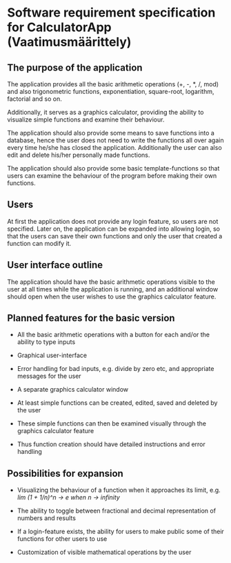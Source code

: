 # Software requirement specification for CalculatorApp (Vaatimusmäärittely)

## The purpose of the application

The application provides all the basic arithmetic operations (+, -, *, /, mod) and also trigonometric functions, exponentiation, square-root, logarithm, factorial and so on. 

Additionally, it serves as a graphics calculator, providing the ability to visualize simple functions and examine their behaviour. 

The application should also provide some means to save functions into a database, hence the user does not need to write the functions all over again every time he/she has closed the application. Additionally the user can also edit and delete his/her personally made functions.

The application should also provide some basic template-functions so that users can examine the behaviour of the program before making their own functions.

## Users

At first the application does not provide any login feature, so users are not specified. Later on, the application can be expanded into allowing login, so that the users can save their own functions and only the user that created a function can modify it.

## User interface outline

The application should have the basic arithmetic operations visible to the user at all times while the application is running, and an additional window should open when the user wishes to use the graphics calculator feature.

## Planned features for the basic version

* All the basic arithmetic operations with a button for each and/or the ability to type inputs

* Graphical user-interface

* Error handling for bad inputs, e.g. divide by zero etc, and appropriate messages for the user

* A separate graphics calculator window

* At least simple functions can be created, edited, saved and deleted by the user

* These simple functions can then be examined visually through the graphics calculator feature

* Thus function creation should have detailed instructions and error handling


## Possibilities for expansion

* Visualizing the behaviour of a function when it approaches its limit, e.g. *lim (1 + 1/n)^n -> e when n -> infinity*

* The ability to toggle between fractional and decimal representation of numbers and results

* If a login-feature exists, the ability for users to make public some of their functions for other users to use

* Customization of visible mathematical operations by the user
